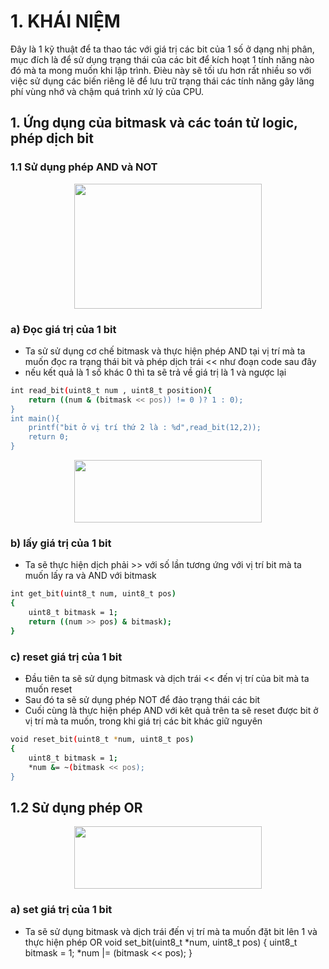 # 1. KHÁI NIỆM
Đây là 1 kỹ thuật để ta thao tác với giá trị các bit của 1 số ở dạng nhị phân, mục đích là để sử dụng trạng thái của các bit để kích hoạt 1 tính năng nào đó mà ta mong muốn khi lập trình. Đièu này sẽ tối ưu hơn rất nhiều so với việc sử dụng các biến riêng lẽ để lưu trữ trạng thái các tính năng gây lãng phí vùng nhớ và chậm quá trình xử lý của CPU.
## 1. Ứng dụng của bitmask và các toán tử logic, phép dịch bit  
### 1.1 Sử dụng phép AND và NOT

<p align = "center">
<img src = "https://github.com/user-attachments/assets/4c163c2d-1581-4d29-8984-f37e854bc82f" width = "300" height = "200">


### a) Đọc giá trị của 1 bit
+ Ta sử sử dụng cơ chế bitmask và thực hiện phép AND tại vị trí mà ta muốn đọc ra trạng thái bit và phép dịch trái << như đoạn code sau đây 
+ nếu kết quả là 1 số khác 0 thì ta sẽ trả về giá trị là 1 và ngược lại
```bash
int read_bit(uint8_t num , uint8_t position){
    return ((num & (bitmask << pos)) != 0 )? 1 : 0);
}
int main(){
    printf("bit ở vị trí thứ 2 là : %d",read_bit(12,2));
    return 0;
}
```
<p align = "center">
<img src = "https://github.com/user-attachments/assets/24f252f7-95db-4fa0-a161-dc2a958b669d" width = "300" height = "100">

### b) lấy giá trị của 1 bit

+ Ta sẽ thực hiện dịch phải >> với số lần tương ứng với vị trí bit mà ta muốn lấy ra và AND với bitmask 

```bash
int get_bit(uint8_t num, uint8_t pos)
{
    uint8_t bitmask = 1;
    return ((num >> pos) & bitmask);
}
```
### c) reset giá trị của 1 bit
+ Đầu tiên ta sẽ sử dụng bitmask và dịch trái << đến vị trí của bit mà ta muốn reset
+ Sau đó ta sẽ sử dụng phép NOT để đảo trạng thái các bit
+ Cuối cùng là thực hiện phép AND với kêt quả trên ta sẽ reset được bit ở vị trí mà ta muốn, trong khi giá trị các bit khác giữ nguyên

```bash
void reset_bit(uint8_t *num, uint8_t pos)
{
    uint8_t bitmask = 1;
    *num &= ~(bitmask << pos);
}
```
## 1.2 Sử dụng phép OR

<p align = "center">
<img src = "https://github.com/user-attachments/assets/98abcf45-9b96-490d-9f82-b2d0332169d5" width = "300" height = "100">

### a) set giá trị của 1 bit
+ Ta sẽ sử dụng bitmask và dịch trái đến vị trí mà ta muốn đặt bit lên 1 và thực hiện phép OR
void set_bit(uint8_t *num, uint8_t pos)
{
    uint8_t bitmask = 1;
    *num |= (bitmask << pos);
}


    

    


    
  